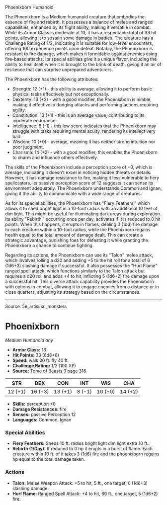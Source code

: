 <MonsterName/>Phoenixborn</MonsterName>
<CreatureType/>Humanoid</CreatureType>

<summary>The Phoenixborn is a Medium humanoid creature that embodies the essence of fire and rebirth. It possesses a balance of melee and ranged capabilities, enhanced by its flight ability, making it versatile in combat. While its Armor Class is moderate at 13, it has a respectable total of 33 hit points, allowing it to sustain some damage in battles. The creature has a Challenge Rating of 1/2, indicating it is suitable for low-level encounters, offering 100 experience points upon defeat. Notably, the Phoenixborn is resistant to fire damage, which makes it formidable against enemies using fire-based attacks. Its special abilities give it a unique flavor, including the ability to heal itself when it is brought to the brink of death, giving it an air of resilience that can surprise unprepared adventurers.</summary>

<detail>

The Phoenixborn has the following attributes: 
- Strength: 12 (+1) - this ability is average, allowing it to perform basic physical tasks effectively but not exceptionally. 
- Dexterity: 16 (+3) - with a good modifier, the Phoenixborn is nimble, making it effective in dodging attacks and performing actions requiring agility. 
- Constitution: 13 (+1) - this is an average value, contributing to its moderate endurance. 
- Intelligence: 8 (-1) - this low score indicates that the Phoenixborn may struggle with tasks requiring mental acuity, rendering its intellect very bad. 
- Wisdom: 10 (+0) - average, meaning it has neither strong intuition nor poor judgment. 
- Charisma: 14 (+2) - with a good modifier, this enables the Phoenixborn to charm and influence others effectively.

The skills of the Phoenixborn include a perception score of +0, which is average, indicating it doesn't excel in noticing hidden threats or details. However, it has damage resistance to fire, making it less vulnerable to fiery spellcasters. Its passive perception score of 12 suggests it can sense its environment adequately. The Phoenixborn understands Common and Ignan, giving it the ability to communicate with a wide range of creatures.

As for its special abilities, the Phoenixborn has "Fiery Feathers," which allows it to shed bright light in a 10-foot radius with an additional 10 feet of dim light. This might be useful for illuminating dark areas during exploration. Its ability "Rebirth," occurring once per day, activates if it is reduced to 0 hit points. When this happens, it erupts in flames, dealing 3 (1d6) fire damage to each creature within a 10-foot radius, while the Phoenixborn regains health equal to the total amount of damage dealt. This can create a strategic advantage, punishing foes for defeating it while granting the Phoenixborn a chance to continue fighting.

Regarding its actions, the Phoenixborn can use its "Talon" melee attack, which involves rolling a d20 and adding +5 to the hit roll for a total of 6 (1d6+3) slashing damage if successful. It also possesses the "Hurl Flame" ranged spell attack, which functions similarly to the Talon attack but requires a d20 roll and adds +4 to hit, inflicting 5 (1d6+2) fire damage upon a successful hit. This diverse attack capability provides the Phoenixborn with options in combat, allowing it to engage enemies from a distance or in close quarters, adjusting its strategy based on the circumstances.</detail>



---

Source: 5e_artisinal_monsters

# Phoenixborn

*Medium* *Humanoid* *any*

- **Armor Class:** 13
- **Hit Points:** 33 (6d8+6)
- **Speed:** walk 20 ft. fly 40 ft.
- **Challenge Rating:** 1/2 (100 XP)
- **Source:** [Tome of Beasts 3](https://koboldpress.com/kpstore/product/tome-of-beasts-3-for-5th-edition/) page 316

| STR | DEX | CON | INT | WIS | CHA |
| --- | --- | --- | --- | --- | --- |
| 12 (+1) | 16 (+3) | 13 (+1) | 8 (-1) | 10 (+0) | 14 (+2) |

- **Skills:** perception +0
- **Damage Resistances:** fire
- **Senses:** passive Perception 12
- **Languages:** Common, Ignan

### Special Abilities

- **Fiery Feathers:** Sheds 10 ft. radius bright light dim light extra 10 ft..
- **Rebirth (1/Day):** If reduced to 0 hp it erupts in a burst of flame. Each creature within 10 ft. of it takes 3 (1d6) fire and the phoenixborn regains hp equal to the total damage taken.

### Actions

- **Talon:** Melee Weapon Attack: +5 to hit, 5 ft., one target, 6 (1d6+3) slashing damage.
- **Hurl Flame:** Ranged Spell Attack: +4 to hit, 60 ft., one target, 5 (1d6+2) fire.




